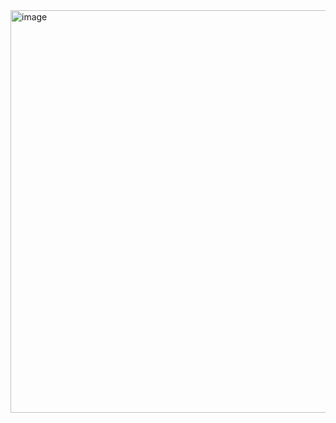 <img width="644" alt="image" src="https://github.com/altaf53/Smart-Contract-Assignment/assets/20583178/db3a573a-920f-4d86-abe5-02eaafb7f493">
